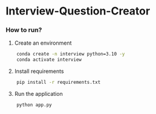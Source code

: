 # Interview-Question-Creator

### How to run?

1. Create an environment

``` bash
    conda create -n interview python=3.10 -y
    conda activate interview
```

2. Install requirements

``` bash
    pip install -r requirements.txt
```


3. Run the application
``` bash
    python app.py
```